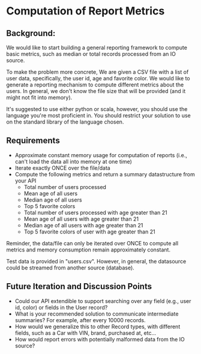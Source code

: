 # Computation of Report Metrics

## Background: 

We would like to start building a general reporting framework to compute basic metrics, such as median or total records processed from an IO source. 

To make the problem more concrete, We are given a CSV file with a list of user data, specifically, the user id, age and favorite color. We would like to generate a reporting mechanism to compute different metrics about the users. In general, we don't know the file size that will be provided (and it might not fit into memory).

It's suggested to use either python or scala, however, you should use the language you're most proficient in. You should restrict your solution to use on the standard library of the language chosen.

## Requirements

- Approximate constant memory usage for computation of reports (i.e., can't load the data all into memory at one time)
- Iterate exactly ONCE over the file/data
- Compute the following metrics and return a summary datastructure from your API
  - Total number of users processed
  - Mean age of all users
  - Median age of all users
  - Top 5 favorite colors
  - Total number of users processed with age greater than 21
  - Mean age of all users with age greater than 21
  - Median age of all users with age greater than 21
  - Top 5 favorite colors of user with age greater than 21

Reminder, the data/file can only be iterated over ONCE to compute all metrics and memory consumption remain approximately constant.

Test data is provided in "users.csv". However, in general, the datasource could be streamed from another source (database).

## Future Iteration and Discussion Points

- Could our API extendible to support searching over any field (e.g., user id, color) or fields in the User record?
- What is your recommended solution to communicate intermediate summaries? For example, after every 10000 records.
- How would we generalize this to other Record types, with different fields, such as a Car with VIN, brand, purchased at, etc...
- How would report errors with potentially malformed data from the IO source?
  
